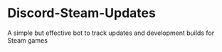 # Discord-Steam-Updates
A simple but effective bot to track updates and development builds for Steam games

